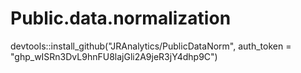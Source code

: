 # Public.data.normalization


devtools::install_github("JRAnalytics/PublicDataNorm",  auth_token = "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")
